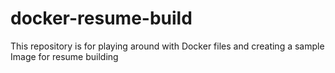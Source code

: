 # docker-resume-build
This repository is for playing around with Docker files and creating a sample Image for resume building
